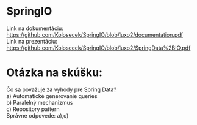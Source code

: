 # SpringIO
Link na dokumentáciu:<br />
https://github.com/Kolosecek/SpringIO/blob/luxo2/documentation.pdf<br />
Link na prezentáciu:<br />
https://github.com/Kolosecek/SpringIO/blob/luxo2/SpringData%2BIO.pdf<br />

# Otázka na skúšku:
Čo sa považuje za výhody pre Spring Data?<br />
a) Automatické generovanie queries<br />
b) Paralelný mechanizmus<br />
c) Repository pattern<br />
Správne odpovede: a),c)<br />
